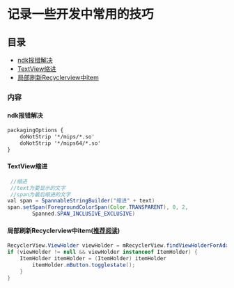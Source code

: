 # 记录一些开发中常用的技巧

## 目录
* [ndk报错解决](#ndk报错解决) 
* [TextView缩进](#textview缩进)
* [局部刷新Recyclerview中item](#局部刷新recyclerview中item)
### 内容
#### ndk报错解决
```xml
packagingOptions {
    doNotStrip '*/mips/*.so'
    doNotStrip '*/mips64/*.so'
}
```
#### TextView缩进
```java
 //缩进
 //text为要显示的文字
 //span为最后缩进的文字
val span = SpannableStringBuilder("缩进" + text)
span.setSpan(ForegroundColorSpan(Color.TRANSPARENT), 0, 2,
        Spanned.SPAN_INCLUSIVE_EXCLUSIVE)

```
#### 局部刷新Recyclerview中item([推荐阅读](https://blog.csdn.net/OneDeveloper/article/details/79721284))
```java
RecyclerView.ViewHolder viewHolder = mRecyclerView.findViewHolderForAdapterPosition(i);
if (viewHolder != null && viewHolder instanceof ItemHolder) {
    ItemHolder itemHolder = (ItemHolder) itemHolder 
        itemHolder.mButton.togglestate();
    }
}
```
